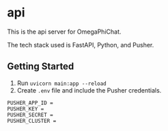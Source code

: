 # api

This is the api server for OmegaPhiChat.

The tech stack used is FastAPI, Python, and Pusher.

## Getting Started

1. Run `uvicorn main:app --reload`
2. Create `.env` file and include the Pusher credentials.

```
PUSHER_APP_ID =
PUSHER_KEY =
PUSHER_SECRET =
PUSHER_CLUSTER =
```
